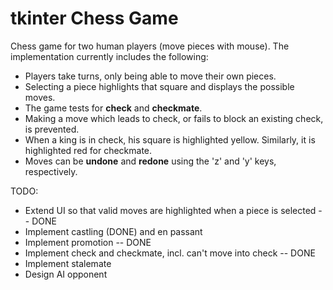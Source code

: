 # tkinter Chess Game

Chess game for two human players (move pieces with mouse). The implementation currently includes the following:
- Players take turns, only being able to move their own pieces.
- Selecting a piece highlights that square and displays the possible moves.
- The game tests for **check** and **checkmate**.
- Making a move which leads to check, or fails to block an existing check, is prevented.
- When a king is in check, his square is highlighted yellow. Similarly, it is highlighted red for checkmate.
- Moves can be **undone** and **redone** using the 'z' and 'y' keys, respectively.

TODO:
- Extend UI so that valid moves are highlighted when a piece is selected -- DONE
- Implement castling (DONE) and en passant
- Implement promotion -- DONE
- Implement check and checkmate, incl. can't move into check -- DONE
- Implement stalemate
- Design AI opponent
